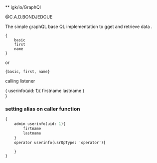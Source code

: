 ** igk/io/GraphQl
 
@C.A.D.BONDJEDOUE

The simple graphQL base QL implementation to gget and retrieve data . 


```
{
    basic
    first
    name
}
```
or 
```
{basic, first, name}
```

calling listener 

{
    userinfo(uid: 1){
        firstname
        lastname
    }    
}

### setting alias on caller function 
```graphql
{
    admin userinfo(uid: 1){
        firtname
        lastname
    }
    operator userinfo(usrOpType: 'operator'){

    }
}
```